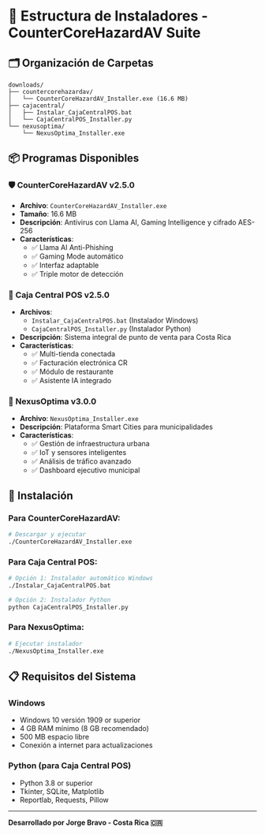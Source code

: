 # 📁 Estructura de Instaladores - CounterCoreHazardAV Suite

## 🗂️ Organización de Carpetas

```
downloads/
├── countercorehazardav/
│   └── CounterCoreHazardAV_Installer.exe (16.6 MB)
├── cajacentral/
│   ├── Instalar_CajaCentralPOS.bat
│   └── CajaCentralPOS_Installer.py
└── nexusoptima/
    └── NexusOptima_Installer.exe
```

## 📦 Programas Disponibles

### 🛡️ CounterCoreHazardAV v2.5.0
- **Archivo**: `CounterCoreHazardAV_Installer.exe`
- **Tamaño**: 16.6 MB
- **Descripción**: Antivirus con Llama AI, Gaming Intelligence y cifrado AES-256
- **Características**:
  - ✅ Llama AI Anti-Phishing
  - ✅ Gaming Mode automático  
  - ✅ Interfaz adaptable
  - ✅ Triple motor de detección

### 🏪 Caja Central POS v2.5.0
- **Archivos**: 
  - `Instalar_CajaCentralPOS.bat` (Instalador Windows)
  - `CajaCentralPOS_Installer.py` (Instalador Python)
- **Descripción**: Sistema integral de punto de venta para Costa Rica
- **Características**:
  - ✅ Multi-tienda conectada
  - ✅ Facturación electrónica CR
  - ✅ Módulo de restaurante
  - ✅ Asistente IA integrado

### 🌆 NexusOptima v3.0.0
- **Archivo**: `NexusOptima_Installer.exe`  
- **Descripción**: Plataforma Smart Cities para municipalidades
- **Características**:
  - ✅ Gestión de infraestructura urbana
  - ✅ IoT y sensores inteligentes
  - ✅ Análisis de tráfico avanzado
  - ✅ Dashboard ejecutivo municipal

## 🚀 Instalación

### Para CounterCoreHazardAV:
```bash
# Descargar y ejecutar
./CounterCoreHazardAV_Installer.exe
```

### Para Caja Central POS:
```bash
# Opción 1: Instalador automático Windows
./Instalar_CajaCentralPOS.bat

# Opción 2: Instalador Python
python CajaCentralPOS_Installer.py
```

### Para NexusOptima:
```bash
# Ejecutar instalador
./NexusOptima_Installer.exe
```

## 📋 Requisitos del Sistema

### Windows
- Windows 10 versión 1909 or superior
- 4 GB RAM mínimo (8 GB recomendado)
- 500 MB espacio libre
- Conexión a internet para actualizaciones

### Python (para Caja Central POS)
- Python 3.8 or superior
- Tkinter, SQLite, Matplotlib
- Reportlab, Requests, Pillow

---
**Desarrollado por Jorge Bravo - Costa Rica 🇨🇷**
